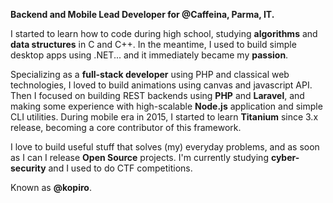 **Backend and Mobile Lead Developer for @Caffeina, Parma, IT.**

I started to learn how to code during high school, studying **algorithms** and **data structures** in C and C++. In the meantime, I used to build simple desktop apps using .NET... and it immediately became my **passion**.

Specializing as a **full-stack developer** using PHP and classical web technologies, I loved to build animations using canvas and javascript API. Then I focused on building REST backends using **PHP** and **Laravel**, and making some experience with high-scalable **Node.js** application and simple CLI utilities. During mobile era in 2015, I started to learn **Titanium** since 3.x release, becoming a core contributor of this framework.

I love to build useful stuff that solves (my) everyday problems, and as soon as I can I release **Open Source** projects. I'm currently studying **cyber-security** and I used to do CTF competitions.

Known as **@kopiro**.